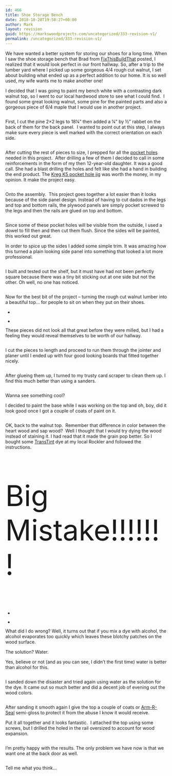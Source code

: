 ```yaml
---
id: 466
title: Shoe Storage Bench
date: 2018-10-28T19:58:27+00:00
author: Mark
layout: revision
guid: https://markswoodprojects.com/uncategorized/333-revision-v1/
permalink: /uncategorized/333-revision-v1/
---
```

[](https://fixthisbuildthat.com)We have wanted a better system for storing our shoes for a long time. When I saw the shoe storage bench that Brad from [FixThisBuildThat](http://fixthisbuildthat.com/sandpaper-disc-storage-rack/) posted, I realized that it would look perfect in our front hallway. So, after a trip to the lumber yard where I picked up some gorgeous 4/4 rough cut walnut, I set about building what ended up as a perfect addition to our home. It is so well used, my wife wants me to make another one!

I decided that I was going to paint my bench white with a contrasting dark walnut top, so I went to our local hardwood store to see what I could find.  I found some great looking walnut, some pine for the painted parts and also a gorgeous piece of 6/4 maple that I would use in another project.<figure class="wp-block-image">

<img src="https://markswoodprojects.com/wp-content/uploads/2018/10/Shoe-Storage-Bench-2.jpeg" alt="" class="wp-image-434" srcset="https://markswoodprojects.com/wp-content/uploads/2018/10/Shoe-Storage-Bench-2.jpeg 1200w, https://markswoodprojects.com/wp-content/uploads/2018/10/Shoe-Storage-Bench-2-300x225.jpeg 300w, https://markswoodprojects.com/wp-content/uploads/2018/10/Shoe-Storage-Bench-2-768x576.jpeg 768w, https://markswoodprojects.com/wp-content/uploads/2018/10/Shoe-Storage-Bench-2-1024x768.jpeg 1024w, https://markswoodprojects.com/wp-content/uploads/2018/10/Shoe-Storage-Bench-2-678x509.jpeg 678w, https://markswoodprojects.com/wp-content/uploads/2018/10/Shoe-Storage-Bench-2-326x245.jpeg 326w, https://markswoodprojects.com/wp-content/uploads/2018/10/Shoe-Storage-Bench-2-80x60.jpeg 80w" sizes="(max-width: 1200px) 100vw, 1200px" /> </figure> 

First, I cut the pine 2&#215;2 legs to 18¼&#8221; then added a ¼&#8221; by ½&#8221; rabbet on the back of them for the back panel.  I wanted to point out at this step, I always make sure every piece is well marked with the correct orientation on each side. <figure class="wp-block-image">

<img src="https://markswoodprojects.com/wp-content/uploads/2018/10/Shoe-Storage-Bench-1.jpeg" alt="" class="wp-image-433" srcset="https://markswoodprojects.com/wp-content/uploads/2018/10/Shoe-Storage-Bench-1.jpeg 1200w, https://markswoodprojects.com/wp-content/uploads/2018/10/Shoe-Storage-Bench-1-300x225.jpeg 300w, https://markswoodprojects.com/wp-content/uploads/2018/10/Shoe-Storage-Bench-1-768x576.jpeg 768w, https://markswoodprojects.com/wp-content/uploads/2018/10/Shoe-Storage-Bench-1-1024x768.jpeg 1024w, https://markswoodprojects.com/wp-content/uploads/2018/10/Shoe-Storage-Bench-1-678x509.jpeg 678w, https://markswoodprojects.com/wp-content/uploads/2018/10/Shoe-Storage-Bench-1-326x245.jpeg 326w, https://markswoodprojects.com/wp-content/uploads/2018/10/Shoe-Storage-Bench-1-80x60.jpeg 80w" sizes="(max-width: 1200px) 100vw, 1200px" /> </figure> 

After cutting the rest of pieces to size, I prepped for all the [pocket holes](https://amzn.to/2Q3QLO8) needed in this project.  After drilling a few of them I decided to call in some reinforcements in the form of my then 12-year-old daughter. It was a good call. She had a blast drilling the holes and felt like she had a hand in building the end product. The [Kreg K5 pocket hole jig](https://amzn.to/2Q3QLO8) was worth the money, in my opinion. It make the project easy. <figure class="wp-block-image">

<img src="https://markswoodprojects.com/wp-content/uploads/2018/10/Shoe-Storage-Bench-3.jpeg" alt="" class="wp-image-435" srcset="https://markswoodprojects.com/wp-content/uploads/2018/10/Shoe-Storage-Bench-3.jpeg 900w, https://markswoodprojects.com/wp-content/uploads/2018/10/Shoe-Storage-Bench-3-225x300.jpeg 225w, https://markswoodprojects.com/wp-content/uploads/2018/10/Shoe-Storage-Bench-3-768x1024.jpeg 768w" sizes="(max-width: 900px) 100vw, 900px" /> </figure> 

Onto the assembly.  This project goes together a lot easier than it looks because of the side panel design. Instead of having to cut dados in the legs and top and bottom rails, the plywood panels are simply pocket screwed to the legs and then the rails are glued on top and bottom.<figure class="wp-block-image">

<img src="https://markswoodprojects.com/wp-content/uploads/2018/10/Shoe-Storage-Bench-5.jpeg" alt="" class="wp-image-437" srcset="https://markswoodprojects.com/wp-content/uploads/2018/10/Shoe-Storage-Bench-5.jpeg 1200w, https://markswoodprojects.com/wp-content/uploads/2018/10/Shoe-Storage-Bench-5-300x225.jpeg 300w, https://markswoodprojects.com/wp-content/uploads/2018/10/Shoe-Storage-Bench-5-768x576.jpeg 768w, https://markswoodprojects.com/wp-content/uploads/2018/10/Shoe-Storage-Bench-5-1024x768.jpeg 1024w, https://markswoodprojects.com/wp-content/uploads/2018/10/Shoe-Storage-Bench-5-678x509.jpeg 678w, https://markswoodprojects.com/wp-content/uploads/2018/10/Shoe-Storage-Bench-5-326x245.jpeg 326w, https://markswoodprojects.com/wp-content/uploads/2018/10/Shoe-Storage-Bench-5-80x60.jpeg 80w" sizes="(max-width: 1200px) 100vw, 1200px" /> </figure> 

Since some of these pocket holes will be visible from the outside, I used a dowel to fill then and then cut them flush. Since the sides will be painted, this worked out great. 

In order to spice up the sides I added some simple trim. It was amazing how this turned a plain looking side panel into something that looked a lot more professional. <figure class="wp-block-image">

<img src="https://markswoodprojects.com/wp-content/uploads/2018/10/Shoe-Storage-Bench-4.jpeg" alt="" class="wp-image-436" srcset="https://markswoodprojects.com/wp-content/uploads/2018/10/Shoe-Storage-Bench-4.jpeg 1200w, https://markswoodprojects.com/wp-content/uploads/2018/10/Shoe-Storage-Bench-4-300x225.jpeg 300w, https://markswoodprojects.com/wp-content/uploads/2018/10/Shoe-Storage-Bench-4-768x576.jpeg 768w, https://markswoodprojects.com/wp-content/uploads/2018/10/Shoe-Storage-Bench-4-1024x768.jpeg 1024w, https://markswoodprojects.com/wp-content/uploads/2018/10/Shoe-Storage-Bench-4-678x509.jpeg 678w, https://markswoodprojects.com/wp-content/uploads/2018/10/Shoe-Storage-Bench-4-326x245.jpeg 326w, https://markswoodprojects.com/wp-content/uploads/2018/10/Shoe-Storage-Bench-4-80x60.jpeg 80w" sizes="(max-width: 1200px) 100vw, 1200px" /> </figure> 

I built and tested out the shelf, but it must have had not been perfectly square because there was a tiny bit sticking out at one side but not the other. Oh well, no one has noticed. <figure class="wp-block-image">

<img src="https://markswoodprojects.com/wp-content/uploads/2018/10/Shoe-Storage-Bench-6.jpeg" alt="" class="wp-image-438" srcset="https://markswoodprojects.com/wp-content/uploads/2018/10/Shoe-Storage-Bench-6.jpeg 1200w, https://markswoodprojects.com/wp-content/uploads/2018/10/Shoe-Storage-Bench-6-300x225.jpeg 300w, https://markswoodprojects.com/wp-content/uploads/2018/10/Shoe-Storage-Bench-6-768x576.jpeg 768w, https://markswoodprojects.com/wp-content/uploads/2018/10/Shoe-Storage-Bench-6-1024x768.jpeg 1024w, https://markswoodprojects.com/wp-content/uploads/2018/10/Shoe-Storage-Bench-6-678x509.jpeg 678w, https://markswoodprojects.com/wp-content/uploads/2018/10/Shoe-Storage-Bench-6-326x245.jpeg 326w, https://markswoodprojects.com/wp-content/uploads/2018/10/Shoe-Storage-Bench-6-80x60.jpeg 80w" sizes="(max-width: 1200px) 100vw, 1200px" /> </figure> 

Now for the best bit of the project &#8211; turning the rough cut walnut lumber into a beautiful top&#8230; for people to sit on when they put on their shoes. 

<ul class="wp-block-gallery columns-2 is-cropped">
  <li class="blocks-gallery-item">
    <figure><img src="https://markswoodprojects.com/wp-content/uploads/2018/10/Shoe-Storage-Bench-7-e1539576716116.jpeg" alt="" data-id="439" data-link="https://markswoodprojects.com/shoe-storage-bench-7/" class="wp-image-439" srcset="https://markswoodprojects.com/wp-content/uploads/2018/10/Shoe-Storage-Bench-7-e1539576716116.jpeg 900w, https://markswoodprojects.com/wp-content/uploads/2018/10/Shoe-Storage-Bench-7-e1539576716116-300x259.jpeg 300w, https://markswoodprojects.com/wp-content/uploads/2018/10/Shoe-Storage-Bench-7-e1539576716116-768x663.jpeg 768w" sizes="(max-width: 900px) 100vw, 900px" /></figure>
  </li>
  <li class="blocks-gallery-item">
    <figure><img src="https://markswoodprojects.com/wp-content/uploads/2018/10/Shoe-Storage-Bench-8.jpeg" alt="" data-id="440" data-link="https://markswoodprojects.com/shoe-storage-bench-8/" class="wp-image-440" srcset="https://markswoodprojects.com/wp-content/uploads/2018/10/Shoe-Storage-Bench-8.jpeg 1200w, https://markswoodprojects.com/wp-content/uploads/2018/10/Shoe-Storage-Bench-8-300x225.jpeg 300w, https://markswoodprojects.com/wp-content/uploads/2018/10/Shoe-Storage-Bench-8-768x576.jpeg 768w, https://markswoodprojects.com/wp-content/uploads/2018/10/Shoe-Storage-Bench-8-1024x768.jpeg 1024w, https://markswoodprojects.com/wp-content/uploads/2018/10/Shoe-Storage-Bench-8-678x509.jpeg 678w, https://markswoodprojects.com/wp-content/uploads/2018/10/Shoe-Storage-Bench-8-326x245.jpeg 326w, https://markswoodprojects.com/wp-content/uploads/2018/10/Shoe-Storage-Bench-8-80x60.jpeg 80w" sizes="(max-width: 1200px) 100vw, 1200px" /></figure>
  </li>
</ul>

These pieces did not look all that great before they were milled, but I had a feeling they would reveal themselves to be worth of our hallway.<figure class="wp-block-image">

<img src="https://markswoodprojects.com/wp-content/uploads/2018/10/Shoe-Storage-Bench-8.jpeg" alt="" class="wp-image-440" srcset="https://markswoodprojects.com/wp-content/uploads/2018/10/Shoe-Storage-Bench-8.jpeg 1200w, https://markswoodprojects.com/wp-content/uploads/2018/10/Shoe-Storage-Bench-8-300x225.jpeg 300w, https://markswoodprojects.com/wp-content/uploads/2018/10/Shoe-Storage-Bench-8-768x576.jpeg 768w, https://markswoodprojects.com/wp-content/uploads/2018/10/Shoe-Storage-Bench-8-1024x768.jpeg 1024w, https://markswoodprojects.com/wp-content/uploads/2018/10/Shoe-Storage-Bench-8-678x509.jpeg 678w, https://markswoodprojects.com/wp-content/uploads/2018/10/Shoe-Storage-Bench-8-326x245.jpeg 326w, https://markswoodprojects.com/wp-content/uploads/2018/10/Shoe-Storage-Bench-8-80x60.jpeg 80w" sizes="(max-width: 1200px) 100vw, 1200px" /> </figure> 

I cut the pieces to length and proceed to run them through the jointer and planer until I ended up with four good looking boards that fitted together nicely. <figure class="wp-block-image">

<img src="https://markswoodprojects.com/wp-content/uploads/2018/10/Shoe-Storage-Bench-26.jpg" alt="" class="wp-image-455" srcset="https://markswoodprojects.com/wp-content/uploads/2018/10/Shoe-Storage-Bench-26.jpg 1200w, https://markswoodprojects.com/wp-content/uploads/2018/10/Shoe-Storage-Bench-26-300x225.jpg 300w, https://markswoodprojects.com/wp-content/uploads/2018/10/Shoe-Storage-Bench-26-768x576.jpg 768w, https://markswoodprojects.com/wp-content/uploads/2018/10/Shoe-Storage-Bench-26-1024x768.jpg 1024w, https://markswoodprojects.com/wp-content/uploads/2018/10/Shoe-Storage-Bench-26-678x509.jpg 678w, https://markswoodprojects.com/wp-content/uploads/2018/10/Shoe-Storage-Bench-26-326x245.jpg 326w, https://markswoodprojects.com/wp-content/uploads/2018/10/Shoe-Storage-Bench-26-80x60.jpg 80w" sizes="(max-width: 1200px) 100vw, 1200px" /> </figure> 

After glueing them up, I turned to my trusty card scraper to clean them up. I find this much better than using a sanders.<figure class="wp-block-image">

<img src="https://markswoodprojects.com/wp-content/uploads/2018/10/Shoe-Storage-Bench-27.jpg" alt="" class="wp-image-456" srcset="https://markswoodprojects.com/wp-content/uploads/2018/10/Shoe-Storage-Bench-27.jpg 1200w, https://markswoodprojects.com/wp-content/uploads/2018/10/Shoe-Storage-Bench-27-300x225.jpg 300w, https://markswoodprojects.com/wp-content/uploads/2018/10/Shoe-Storage-Bench-27-768x576.jpg 768w, https://markswoodprojects.com/wp-content/uploads/2018/10/Shoe-Storage-Bench-27-1024x768.jpg 1024w, https://markswoodprojects.com/wp-content/uploads/2018/10/Shoe-Storage-Bench-27-678x509.jpg 678w, https://markswoodprojects.com/wp-content/uploads/2018/10/Shoe-Storage-Bench-27-326x245.jpg 326w, https://markswoodprojects.com/wp-content/uploads/2018/10/Shoe-Storage-Bench-27-80x60.jpg 80w" sizes="(max-width: 1200px) 100vw, 1200px" /> </figure> 

Wanna see something cool?

I decided to paint the base while I was working on the top and oh, boy, did it look good once I got a couple of coats of paint on it.  <figure class="wp-block-image">

<img src="https://markswoodprojects.com/wp-content/uploads/2018/10/Shoe-Storage-Bench-30.jpg" alt="" class="wp-image-457" srcset="https://markswoodprojects.com/wp-content/uploads/2018/10/Shoe-Storage-Bench-30.jpg 1200w, https://markswoodprojects.com/wp-content/uploads/2018/10/Shoe-Storage-Bench-30-300x225.jpg 300w, https://markswoodprojects.com/wp-content/uploads/2018/10/Shoe-Storage-Bench-30-768x576.jpg 768w, https://markswoodprojects.com/wp-content/uploads/2018/10/Shoe-Storage-Bench-30-1024x768.jpg 1024w, https://markswoodprojects.com/wp-content/uploads/2018/10/Shoe-Storage-Bench-30-678x509.jpg 678w, https://markswoodprojects.com/wp-content/uploads/2018/10/Shoe-Storage-Bench-30-326x245.jpg 326w, https://markswoodprojects.com/wp-content/uploads/2018/10/Shoe-Storage-Bench-30-80x60.jpg 80w" sizes="(max-width: 1200px) 100vw, 1200px" /> </figure> 

OK, back to the walnut top.  Remember that difference in color between the heart wood and sap wood?  Well I thought that I would try dying the wood instead of staining it. I had read that it made the grain pop better. So I bought some <a href="https://amzn.to/2yCYU5g" target="_blank">TransTint</a> dye at my local Rockler and followed the instructions. 

<p style="font-size:89px">
  Big Mistake!!!!!!!
</p>

<ul class="wp-block-gallery columns-2 is-cropped">
  <li class="blocks-gallery-item">
    <figure><img src="https://markswoodprojects.com/wp-content/uploads/2018/10/Shoe-Storage-Bench-32.jpg" alt="" data-id="458" data-link="https://markswoodprojects.com/?attachment_id=458" class="wp-image-458" srcset="https://markswoodprojects.com/wp-content/uploads/2018/10/Shoe-Storage-Bench-32.jpg 1200w, https://markswoodprojects.com/wp-content/uploads/2018/10/Shoe-Storage-Bench-32-300x225.jpg 300w, https://markswoodprojects.com/wp-content/uploads/2018/10/Shoe-Storage-Bench-32-768x576.jpg 768w, https://markswoodprojects.com/wp-content/uploads/2018/10/Shoe-Storage-Bench-32-1024x768.jpg 1024w, https://markswoodprojects.com/wp-content/uploads/2018/10/Shoe-Storage-Bench-32-678x509.jpg 678w, https://markswoodprojects.com/wp-content/uploads/2018/10/Shoe-Storage-Bench-32-326x245.jpg 326w, https://markswoodprojects.com/wp-content/uploads/2018/10/Shoe-Storage-Bench-32-80x60.jpg 80w" sizes="(max-width: 1200px) 100vw, 1200px" /></figure>
  </li>
  <li class="blocks-gallery-item">
    <figure><img src="https://markswoodprojects.com/wp-content/uploads/2018/10/Shoe-Storage-Bench-33.jpg" alt="" data-id="459" data-link="https://markswoodprojects.com/?attachment_id=459" class="wp-image-459" srcset="https://markswoodprojects.com/wp-content/uploads/2018/10/Shoe-Storage-Bench-33.jpg 1200w, https://markswoodprojects.com/wp-content/uploads/2018/10/Shoe-Storage-Bench-33-300x225.jpg 300w, https://markswoodprojects.com/wp-content/uploads/2018/10/Shoe-Storage-Bench-33-768x576.jpg 768w, https://markswoodprojects.com/wp-content/uploads/2018/10/Shoe-Storage-Bench-33-1024x768.jpg 1024w, https://markswoodprojects.com/wp-content/uploads/2018/10/Shoe-Storage-Bench-33-678x509.jpg 678w, https://markswoodprojects.com/wp-content/uploads/2018/10/Shoe-Storage-Bench-33-326x245.jpg 326w, https://markswoodprojects.com/wp-content/uploads/2018/10/Shoe-Storage-Bench-33-80x60.jpg 80w" sizes="(max-width: 1200px) 100vw, 1200px" /></figure>
  </li>
</ul>

What did I do wrong? Well, it turns out that if you mix a dye with alcohol, the alcohol evaporates too quickly which leaves these blotchy patches on the wood surface. 

The solution? Water. 

Yes, believe or not (and as you can see, I didn&#8217;t the first time) water is better than alcohol for this. <figure class="wp-block-image">

<img src="https://markswoodprojects.com/wp-content/uploads/2018/10/Shoe-Storage-Bench-15-1.jpeg" alt="" class="wp-image-460" srcset="https://markswoodprojects.com/wp-content/uploads/2018/10/Shoe-Storage-Bench-15-1.jpeg 1200w, https://markswoodprojects.com/wp-content/uploads/2018/10/Shoe-Storage-Bench-15-1-300x225.jpeg 300w, https://markswoodprojects.com/wp-content/uploads/2018/10/Shoe-Storage-Bench-15-1-768x576.jpeg 768w, https://markswoodprojects.com/wp-content/uploads/2018/10/Shoe-Storage-Bench-15-1-1024x768.jpeg 1024w, https://markswoodprojects.com/wp-content/uploads/2018/10/Shoe-Storage-Bench-15-1-678x509.jpeg 678w, https://markswoodprojects.com/wp-content/uploads/2018/10/Shoe-Storage-Bench-15-1-326x245.jpeg 326w, https://markswoodprojects.com/wp-content/uploads/2018/10/Shoe-Storage-Bench-15-1-80x60.jpeg 80w" sizes="(max-width: 1200px) 100vw, 1200px" /> </figure> 

I sanded down the disaster and tried again using water as the solution for the dye. It came out so much better and did a decent job of evening out the wood colors. <figure class="wp-block-image">

<img src="https://markswoodprojects.com/wp-content/uploads/2018/10/Shoe-Storage-Bench-16-1.jpeg" alt="" class="wp-image-461" srcset="https://markswoodprojects.com/wp-content/uploads/2018/10/Shoe-Storage-Bench-16-1.jpeg 1200w, https://markswoodprojects.com/wp-content/uploads/2018/10/Shoe-Storage-Bench-16-1-300x225.jpeg 300w, https://markswoodprojects.com/wp-content/uploads/2018/10/Shoe-Storage-Bench-16-1-768x576.jpeg 768w, https://markswoodprojects.com/wp-content/uploads/2018/10/Shoe-Storage-Bench-16-1-1024x768.jpeg 1024w, https://markswoodprojects.com/wp-content/uploads/2018/10/Shoe-Storage-Bench-16-1-678x509.jpeg 678w, https://markswoodprojects.com/wp-content/uploads/2018/10/Shoe-Storage-Bench-16-1-326x245.jpeg 326w, https://markswoodprojects.com/wp-content/uploads/2018/10/Shoe-Storage-Bench-16-1-80x60.jpeg 80w" sizes="(max-width: 1200px) 100vw, 1200px" /> </figure> 

After sanding it smooth again I give the top a couple of coats or <a href="https://amzn.to/2SrmvOS" target="_blank" rel="noopener">Arm-R-Seal</a> semi-gloss to protect it from the abuse I know it would receive.  

Put it all together and it looks fantastic.  I attached the top using some screws, but I drilled the holed in the rail oversized to account for wood expansion. <figure class="wp-block-image">

<img src="https://markswoodprojects.com/wp-content/uploads/2018/10/Shoe-Storage-Bench-18-1.jpeg" alt="" class="wp-image-463" srcset="https://markswoodprojects.com/wp-content/uploads/2018/10/Shoe-Storage-Bench-18-1.jpeg 1200w, https://markswoodprojects.com/wp-content/uploads/2018/10/Shoe-Storage-Bench-18-1-300x225.jpeg 300w, https://markswoodprojects.com/wp-content/uploads/2018/10/Shoe-Storage-Bench-18-1-768x576.jpeg 768w, https://markswoodprojects.com/wp-content/uploads/2018/10/Shoe-Storage-Bench-18-1-1024x768.jpeg 1024w, https://markswoodprojects.com/wp-content/uploads/2018/10/Shoe-Storage-Bench-18-1-678x509.jpeg 678w, https://markswoodprojects.com/wp-content/uploads/2018/10/Shoe-Storage-Bench-18-1-326x245.jpeg 326w, https://markswoodprojects.com/wp-content/uploads/2018/10/Shoe-Storage-Bench-18-1-80x60.jpeg 80w" sizes="(max-width: 1200px) 100vw, 1200px" /> </figure> 

I&#8217;m pretty happy with the results. The only problem we have now is that we want one at the back door as well. <figure class="wp-block-image">

<img src="https://markswoodprojects.com/wp-content/uploads/2018/10/Shoe-Storage-Bench-19-1.jpeg" alt="" class="wp-image-464" srcset="https://markswoodprojects.com/wp-content/uploads/2018/10/Shoe-Storage-Bench-19-1.jpeg 1200w, https://markswoodprojects.com/wp-content/uploads/2018/10/Shoe-Storage-Bench-19-1-300x225.jpeg 300w, https://markswoodprojects.com/wp-content/uploads/2018/10/Shoe-Storage-Bench-19-1-768x576.jpeg 768w, https://markswoodprojects.com/wp-content/uploads/2018/10/Shoe-Storage-Bench-19-1-1024x768.jpeg 1024w, https://markswoodprojects.com/wp-content/uploads/2018/10/Shoe-Storage-Bench-19-1-678x509.jpeg 678w, https://markswoodprojects.com/wp-content/uploads/2018/10/Shoe-Storage-Bench-19-1-326x245.jpeg 326w, https://markswoodprojects.com/wp-content/uploads/2018/10/Shoe-Storage-Bench-19-1-80x60.jpeg 80w" sizes="(max-width: 1200px) 100vw, 1200px" /> </figure> 

Tell me what you think&#8230;